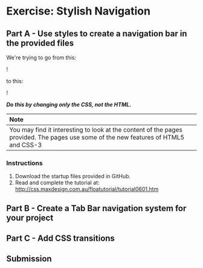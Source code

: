 # Exercise: Stylish Navigation
## Part A - Use styles to create a navigation bar in the provided files

We're trying to go from this:

!

to this:

!

***Do this by changing only the CSS, not the HTML.***

|Note|
|:----|
|You may find it interesting to look at the content of the pages provided.  The pages use some of the new features of HTML5 and CSS-3|

### Instructions
1. Download the startup files provided in GitHub.
2. Read and complete the tutorial at: http://css.maxdesign.com.au/floatutorial/tutorial0601.htm


## Part B - Create a Tab Bar navigation system for your project 
## Part C - Add CSS transitions
## Submission

